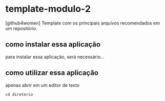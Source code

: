 # template-modulo-2
[github4women] Template com os principais arquivos recomendados em um repositório.

## como instalar essa aplicação
para instalar essa aplicação, será necessário...

## como utilizar essa aplicação
apenas abrir em um editor de texto

```
cd diretorio
```
